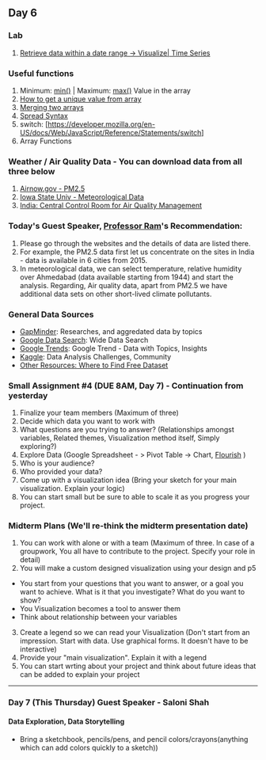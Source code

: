 ## Day 6

### Lab
1. [Retrieve data within a date range -> Visualize| Time Series](https://editor.p5js.org/lee.inhye/sketches/xHi7AX46A) 

### Useful functions 
1. Minimum: [min()](https://p5js.org/reference/#/p5/min) | Maximum: [max()](https://p5js.org/reference/#/p5/max) Value in the array
2. [How to get a unique value from array](https://appdividend.com/2022/01/28/how-to-get-distinct-values-from-array-in-javascript/)
3. [Merging two arrays](https://developer.mozilla.org/en-US/docs/Web/JavaScript/Reference/Global_Objects/Array/concat)
4. [Spread Syntax](https://developer.mozilla.org/en-US/docs/Web/JavaScript/Reference/Operators/Spread_syntax)
5. switch: [https://developer.mozilla.org/en-US/docs/Web/JavaScript/Reference/Statements/switch]
6. Array Functions 

### Weather / Air Quality Data - You can download data from all three below
1. [Airnow.gov - PM2.5](https://www.airnow.gov/international/us-embassies-and-consulates/) 
2. [Iowa State Univ - Meteorological Data](https://mesonet.agron.iastate.edu/request/download.phtml?network=IN__ASOS#) 
3. [India: Central Control Room for Air Quality Management](https://app.cpcbccr.com/ccr/#/caaqm-dashboard-all/caaqm-landing/data)

### Today's Guest Speaker, [Professor Ram](https://www.prl.res.in/~ram/)'s Recommendation: 
1. Please go through the websites and the details of data are listed there.
2. For example, the PM2.5 data first let us concentrate on the sites in India - data is available in 6 cities from 2015.
3. In meteorological data, we can select temperature, relative humidity over Ahmedabad (data available starting from 1944) and start the analysis.
Regarding, Air quality data, apart from PM2.5 we have additional data sets on other short-lived climate pollutants.

### General Data Sources
- [GapMinder](https://www.gapminder.org/): Researches, and aggredated data by topics
- [Google Data Search](https://datasetsearch.research.google.com/): Wide Data Search 
- [Google Trends](https://trends.google.com/trends/): Google Trend - Data with Topics, Insights
- [Kaggle](https://www.kaggle.com/): Data Analysis Challenges, Community
- [Other Resources: Where to Find Free Dataset](https://careerfoundry.com/en/blog/data-analytics/where-to-find-free-datasets/)

### Small Assignment #4 (DUE 8AM, Day 7) - Continuation from yesterday
1. Finalize your team members (Maximum of three) 
2. Decide which data you want to work with
3. What questions are you trying to answer? (Relationships amongst variables, Related themes, Visualization method itself, Simply exploring?)
4. Explore Data (Google Spreadsheet - > Pivot Table -> Chart, [Flourish](https://flourish.studio/) ) 
5. Who is your audience? 
6. Who provided your data? 
7. Come up with a visualization idea (Bring your sketch for your main visualization. Explain your logic)
8. You can start small but be sure to able to scale it as you progress your project.

### Midterm Plans (We'll re-think the midterm presentation date) 
1. You can work with alone or with a team (Maximum of three. In case of a groupwork, You all have to contribute to the project. Specify your role in detail) 
2. You will make a custom designed visualization using your design and p5
- You start from your questions that you want to answer, or a goal you want to achieve. What is it that you investigate? What do you want to show?
- You Visualization becomes a tool to answer them 
- Think about relationship between your variables
3. Create a legend so we can read your Visualization (Don't start from an impression. Start with data. Use graphical forms. It doesn't have to be interactive)
4. Provide your "main visualization". Explain it with a legend
5. You can start wrting about your project and think about future ideas that can be added to explain your project
------

### Day 7 (This Thursday) Guest Speaker - Saloni Shah
#### Data Exploration, Data Storytelling
- Bring a sketchbook, pencils/pens, and pencil colors/crayons(anything which can add colors quickly to a sketch))
